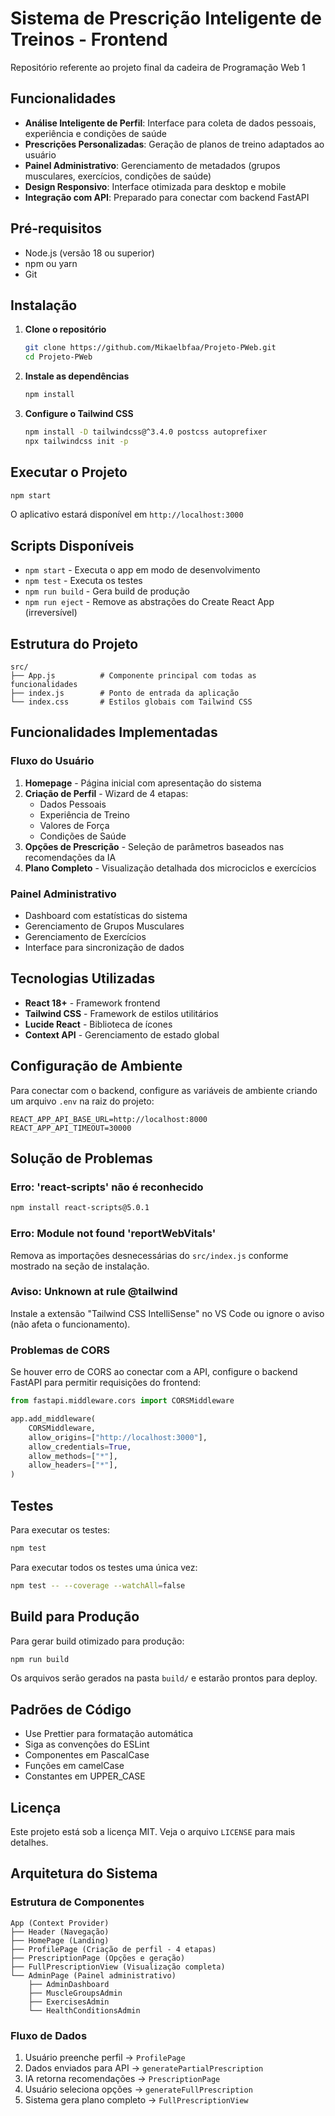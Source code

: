# Sistema de Prescrição Inteligente de Treinos - Frontend

Repositório referente ao projeto final da cadeira de Programação Web 1

## Funcionalidades

- **Análise Inteligente de Perfil**: Interface para coleta de dados pessoais, experiência e condições de saúde
- **Prescrições Personalizadas**: Geração de planos de treino adaptados ao usuário
- **Painel Administrativo**: Gerenciamento de metadados (grupos musculares, exercícios, condições de saúde)
- **Design Responsivo**: Interface otimizada para desktop e mobile
- **Integração com API**: Preparado para conectar com backend FastAPI

## Pré-requisitos

- Node.js (versão 18 ou superior)
- npm ou yarn
- Git

## Instalação
1. **Clone o repositório**
   ```bash
   git clone https://github.com/Mikaelbfaa/Projeto-PWeb.git
   cd Projeto-PWeb
   ```

2. **Instale as dependências**
   ```bash
   npm install
   ```

3. **Configure o Tailwind CSS**
   ```bash
   npm install -D tailwindcss@^3.4.0 postcss autoprefixer
   npx tailwindcss init -p
   ```

## Executar o Projeto

```bash
npm start
```

O aplicativo estará disponível em `http://localhost:3000`

## Scripts Disponíveis

- `npm start` - Executa o app em modo de desenvolvimento
- `npm test` - Executa os testes
- `npm run build` - Gera build de produção
- `npm run eject` - Remove as abstrações do Create React App (irreversível)

## Estrutura do Projeto

```
src/
├── App.js          # Componente principal com todas as funcionalidades
├── index.js        # Ponto de entrada da aplicação
└── index.css       # Estilos globais com Tailwind CSS
```

## Funcionalidades Implementadas

### Fluxo do Usuário
1. **Homepage** - Página inicial com apresentação do sistema
2. **Criação de Perfil** - Wizard de 4 etapas:
   - Dados Pessoais
   - Experiência de Treino
   - Valores de Força
   - Condições de Saúde
3. **Opções de Prescrição** - Seleção de parâmetros baseados nas recomendações da IA
4. **Plano Completo** - Visualização detalhada dos microciclos e exercícios

### Painel Administrativo
- Dashboard com estatísticas do sistema
- Gerenciamento de Grupos Musculares
- Gerenciamento de Exercícios
- Interface para sincronização de dados

## Tecnologias Utilizadas

- **React 18+** - Framework frontend
- **Tailwind CSS** - Framework de estilos utilitários
- **Lucide React** - Biblioteca de ícones
- **Context API** - Gerenciamento de estado global


## Configuração de Ambiente

Para conectar com o backend, configure as variáveis de ambiente criando um arquivo `.env` na raiz do projeto:

```env
REACT_APP_API_BASE_URL=http://localhost:8000
REACT_APP_API_TIMEOUT=30000
```

## Solução de Problemas

### Erro: 'react-scripts' não é reconhecido
```bash
npm install react-scripts@5.0.1
```

### Erro: Module not found 'reportWebVitals'
Remova as importações desnecessárias do `src/index.js` conforme mostrado na seção de instalação.

### Aviso: Unknown at rule @tailwind
Instale a extensão "Tailwind CSS IntelliSense" no VS Code ou ignore o aviso (não afeta o funcionamento).

### Problemas de CORS
Se houver erro de CORS ao conectar com a API, configure o backend FastAPI para permitir requisições do frontend:

```python
from fastapi.middleware.cors import CORSMiddleware

app.add_middleware(
    CORSMiddleware,
    allow_origins=["http://localhost:3000"],
    allow_credentials=True,
    allow_methods=["*"],
    allow_headers=["*"],
)
```

## Testes

Para executar os testes:

```bash
npm test
```

Para executar todos os testes uma única vez:

```bash
npm test -- --coverage --watchAll=false
```

## Build para Produção

Para gerar build otimizado para produção:

```bash
npm run build
```

Os arquivos serão gerados na pasta `build/` e estarão prontos para deploy.

## Padrões de Código

- Use Prettier para formatação automática
- Siga as convenções do ESLint
- Componentes em PascalCase
- Funções em camelCase
- Constantes em UPPER_CASE

## Licença

Este projeto está sob a licença MIT. Veja o arquivo `LICENSE` para mais detalhes.

## Arquitetura do Sistema

### Estrutura de Componentes
```
App (Context Provider)
├── Header (Navegação)
├── HomePage (Landing)
├── ProfilePage (Criação de perfil - 4 etapas)
├── PrescriptionPage (Opções e geração)
├── FullPrescriptionView (Visualização completa)
└── AdminPage (Painel administrativo)
    ├── AdminDashboard
    ├── MuscleGroupsAdmin
    ├── ExercisesAdmin
    └── HealthConditionsAdmin
```

### Fluxo de Dados
1. Usuário preenche perfil → `ProfilePage`
2. Dados enviados para API → `generatePartialPrescription`
3. IA retorna recomendações → `PrescriptionPage`
4. Usuário seleciona opções → `generateFullPrescription`
5. Sistema gera plano completo → `FullPrescriptionView`